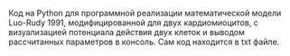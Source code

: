 Код на Python для программной реализации математической модели Luo-Rudy 1991, модифицированной для двух кардиомиоцитов, с визуализацией потенциала действия двух клеток и выводом рассчитанных параметров в консоль. Сам код находится в txt файле.
